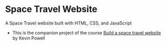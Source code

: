 # Space Travel Website
A Space Travel website built with HTML, CSS, and JavaScript
- This is the companion project of the course [Build a space travel website](https://scrimba.com/learn/spacetravel) by Kevin Powell